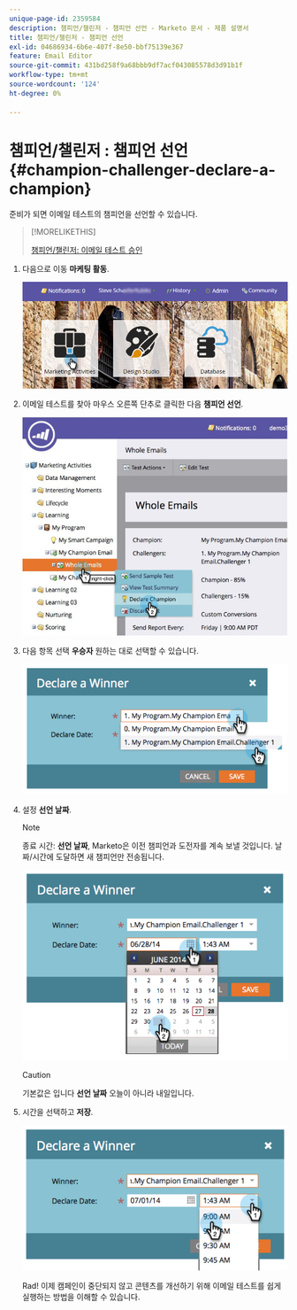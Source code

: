 ```yaml
---
unique-page-id: 2359584
description: 챔피언/챌린저 - 챔피언 선언 - Marketo 문서 - 제품 설명서
title: 챔피언/챌린저 - 챔피언 선언
exl-id: 04686934-6b6e-407f-8e50-bbf75139e367
feature: Email Editor
source-git-commit: 431bd258f9a68bbb9df7acf043085578d3d91b1f
workflow-type: tm+mt
source-wordcount: '124'
ht-degree: 0%

---
```


# 챔피언/챌린저 : 챔피언 선언 {#champion-challenger-declare-a-champion}

준비가 되면 이메일 테스트의 챔피언을 선언할 수 있습니다.

>[!MORELIKETHIS]
>
>[챔피언/챌린저: 이메일 테스트 승인](/help/marketo/product-docs/email-marketing/general/functions-in-the-editor/email-tests-champion-challenger/champion-challenger-approve-your-email-test.md)

1. 다음으로 이동 **마케팅 활동**.

   ![](assets/login-marketing-activities-2.png)

1. 이메일 테스트를 찾아 마우스 오른쪽 단추로 클릭한 다음 **챔피언 선언**.

   ![](assets/champion4.jpg)

1. 다음 항목 선택 **우승자** 원하는 대로 선택할 수 있습니다.

   ![](assets/image2014-9-15-13-3a33-3a33.png)

1. 설정 **선언 날짜**.

   >[!NOTE]
   >
   >종료 시간: **선언 날짜**, Marketo은 이전 챔피언과 도전자를 계속 보낼 것입니다. 날짜/시간에 도달하면 새 챔피언만 전송됩니다.

   ![](assets/image2014-9-15-13-3a33-3a47.png)

   >[!CAUTION]
   >
   >기본값은 입니다 **선언 날짜** 오늘이 아니라 내일입니다.

1. 시간을 선택하고 **저장**.

   ![](assets/image2014-9-15-13-3a33-3a56.png)

   Rad! 이제 캠페인이 중단되지 않고 콘텐츠를 개선하기 위해 이메일 테스트를 쉽게 실행하는 방법을 이해할 수 있습니다.
